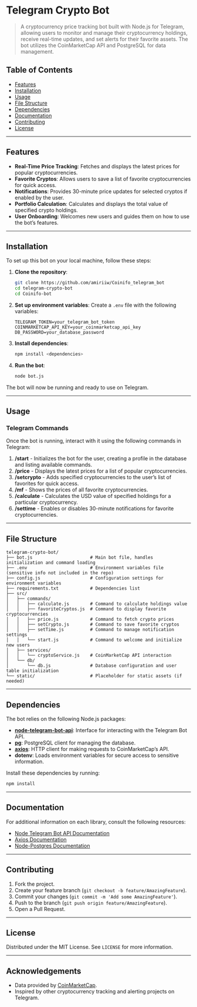 
# Telegram Crypto Bot

> A cryptocurrency price tracking bot built with Node.js for Telegram, allowing users to monitor and manage their cryptocurrency holdings, receive real-time updates, and set alerts for their favorite assets. The bot utilizes the CoinMarketCap API and PostgreSQL for data management.

## Table of Contents

- [Features](#features)
- [Installation](#installation)
- [Usage](#usage)
- [File Structure](#file-structure)
- [Dependencies](#dependencies)
- [Documentation](#documentation)
- [Contributing](#contributing)
- [License](#license)

---

## Features

- **Real-Time Price Tracking**: Fetches and displays the latest prices for popular cryptocurrencies.
- **Favorite Cryptos**: Allows users to save a list of favorite cryptocurrencies for quick access.
- **Notifications**: Provides 30-minute price updates for selected cryptos if enabled by the user.
- **Portfolio Calculation**: Calculates and displays the total value of specified crypto holdings.
- **User Onboarding**: Welcomes new users and guides them on how to use the bot’s features.

---

## Installation

To set up this bot on your local machine, follow these steps:

1. **Clone the repository**:
   ```bash
   git clone https://github.com/amiriiw/Coinifo_telegram_bot
   cd telegram-crypto-bot
   cd Coinifo-bot
   ```

2. **Set up environment variables**:
   Create a `.env` file with the following variables:
   ```plaintext
   TELEGRAM_TOKEN=your_telegram_bot_token
   COINMARKETCAP_API_KEY=your_coinmarketcap_api_key
   DB_PASSWORD=your_database_password
   ```

3. **Install dependencies**:
   ```bash
   npm install <dependencies>
   ```

4. **Run the bot**:
   ```bash
   node bot.js
   ```

The bot will now be running and ready to use on Telegram.

---

## Usage

### Telegram Commands

Once the bot is running, interact with it using the following commands in Telegram:

1. **/start** - Initializes the bot for the user, creating a profile in the database and listing available commands.
2. **/price** - Displays the latest prices for a list of popular cryptocurrencies.
3. **/setcrypto** - Adds specified cryptocurrencies to the user’s list of favorites for quick access.
4. **/mf** - Shows the prices of all favorite cryptocurrencies.
5. **/calculate** - Calculates the USD value of specified holdings for a particular cryptocurrency.
6. **/settime** - Enables or disables 30-minute notifications for favorite cryptocurrencies.

---

## File Structure

```plaintext
telegram-crypto-bot/
├── bot.js                      # Main bot file, handles initialization and command loading
├── .env                        # Environment variables file (sensitive info not included in the repo)
├── config.js                   # Configuration settings for environment variables
├── requirements.txt            # Dependencies list
├── src/
│   ├── commands/
│   │   ├── calculate.js        # Command to calculate holdings value
│   │   ├── favoriteCryptos.js  # Command to display favorite cryptocurrencies
│   │   ├── price.js            # Command to fetch crypto prices
│   │   ├── setCrypto.js        # Command to save favorite cryptos
│   │   ├── setTime.js          # Command to manage notification settings
│   │   └── start.js            # Command to welcome and initialize new users
│   ├── services/
│   │   └── cryptoService.js    # CoinMarketCap API interaction
│   └── db/
│       └── db.js               # Database configuration and user table initialization
└── static/                     # Placeholder for static assets (if needed)
```

---

## Dependencies

The bot relies on the following Node.js packages:

- **[node-telegram-bot-api](https://github.com/yagop/node-telegram-bot-api)**: Interface for interacting with the Telegram Bot API.
- **[pg](https://node-postgres.com/)**: PostgreSQL client for managing the database.
- **[axios](https://axios-http.com/)**: HTTP client for making requests to CoinMarketCap’s API.
- **dotenv**: Loads environment variables for secure access to sensitive information.

Install these dependencies by running:
```bash
npm install
```

---

## Documentation

For additional information on each library, consult the following resources:

- [Node Telegram Bot API Documentation](https://github.com/yagop/node-telegram-bot-api)
- [Axios Documentation](https://axios-http.com/docs/intro)
- [Node-Postgres Documentation](https://node-postgres.com/)

---

## Contributing

1. Fork the project.
2. Create your feature branch (`git checkout -b feature/AmazingFeature`).
3. Commit your changes (`git commit -m 'Add some AmazingFeature'`).
4. Push to the branch (`git push origin feature/AmazingFeature`).
5. Open a Pull Request.

---

## License

Distributed under the MIT License. See `LICENSE` for more information.

---

## Acknowledgements

- Data provided by [CoinMarketCap](https://coinmarketcap.com).
- Inspired by other cryptocurrency tracking and alerting projects on Telegram.

